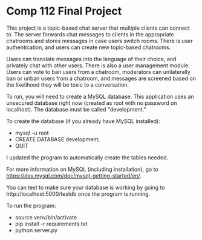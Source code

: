 # Comp 112 Final Project

This project is a topic-based chat server that multiple clients can connect to. The server forwards chat messages to clients in the appropriate chatrooms and stores messages in case users switch rooms. There is user authentication, and users can create new topic-based chatrooms.

Users can translate messages into the language of their choice, and privately chat with other users. There is also a user management module: Users can vote to ban users from a chatroom, moderators can unilaterally ban or unban users from a chatroom, and messages are screened based on the likelihood they will be toxic to a conversation.

To run, you will need to create a MySQL database. This application uses an unsecured database right now (created as root with no password on localhost). The database must be called "development."

To create the database (if you already have MySQL installed):
* mysql -u root
* CREATE DATABASE development;
* QUIT

I updated the program to automatically create the tables needed.

For more information on MySQL (including installation), go to https://dev.mysql.com/doc/mysql-getting-started/en/.

You can test to make sure your database is working by going to http://localhost:5000/testdb once the program is running. 

To run the program:
* source venv/bin/activate
* pip install -r requirements.txt
* python server.py
